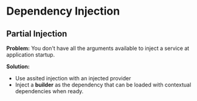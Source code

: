 # Dependency Injection

## Partial Injection

**Problem:** You don't have all the arguments available to inject a service at application startup.

**Solution:** 

- Use assited injection with an injected provider
- Inject a **builder** as the dependency that can be loaded with contextual dependencies when ready.  